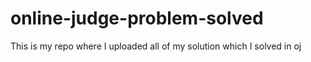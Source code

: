 # online-judge-problem-solved
This is my repo where I uploaded all of my solution which I solved in oj
